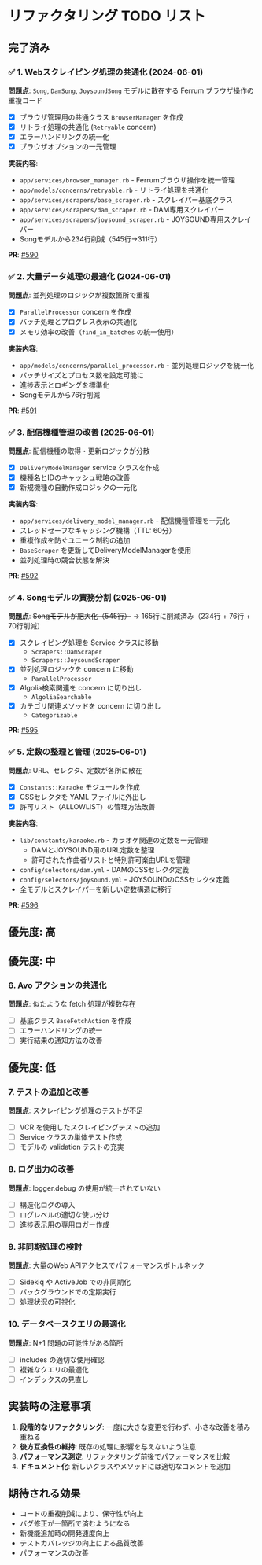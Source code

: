 # リファクタリング TODO リスト

## 完了済み

### ✅ 1. Webスクレイピング処理の共通化 (2024-06-01)
**問題点**: `Song`, `DamSong`, `JoysoundSong` モデルに散在する Ferrum ブラウザ操作の重複コード
- [x] ブラウザ管理用の共通クラス `BrowserManager` を作成
- [x] リトライ処理の共通化 (`Retryable` concern)
- [x] エラーハンドリングの統一化
- [x] ブラウザオプションの一元管理

**実装内容**:
- `app/services/browser_manager.rb` - Ferrumブラウザ操作を統一管理
- `app/models/concerns/retryable.rb` - リトライ処理を共通化
- `app/services/scrapers/base_scraper.rb` - スクレイパー基底クラス
- `app/services/scrapers/dam_scraper.rb` - DAM専用スクレイパー
- `app/services/scrapers/joysound_scraper.rb` - JOYSOUND専用スクレイパー
- Songモデルから234行削減（545行→311行）

**PR**: [#590](https://github.com/shiroemons/touhou_karaoke_admin/pull/590)

### ✅ 2. 大量データ処理の最適化 (2024-06-01)
**問題点**: 並列処理のロジックが複数箇所で重複
- [x] `ParallelProcessor` concern を作成
- [x] バッチ処理とプログレス表示の共通化
- [x] メモリ効率の改善（`find_in_batches` の統一使用）

**実装内容**:
- `app/models/concerns/parallel_processor.rb` - 並列処理ロジックを統一化
- バッチサイズとプロセス数を設定可能に
- 進捗表示とロギングを標準化
- Songモデルから76行削減

**PR**: [#591](https://github.com/shiroemons/touhou_karaoke_admin/pull/591)

### ✅ 3. 配信機種管理の改善 (2025-06-01)
**問題点**: 配信機種の取得・更新ロジックが分散
- [x] `DeliveryModelManager` service クラスを作成
- [x] 機種名とIDのキャッシュ戦略の改善
- [x] 新規機種の自動作成ロジックの一元化

**実装内容**:
- `app/services/delivery_model_manager.rb` - 配信機種管理を一元化
- スレッドセーフなキャッシング機構（TTL: 60分）
- 重複作成を防ぐユニーク制約の追加
- `BaseScraper` を更新してDeliveryModelManagerを使用
- 並列処理時の競合状態を解決

**PR**: [#592](https://github.com/shiroemons/touhou_karaoke_admin/issues/592)

### ✅ 4. Songモデルの責務分割 (2025-06-01)
**問題点**: ~~Songモデルが肥大化（545行）~~ → 165行に削減済み（234行 + 76行 + 70行削減）
- [x] スクレイピング処理を Service クラスに移動
  - `Scrapers::DamScraper`
  - `Scrapers::JoysoundScraper`
- [x] 並列処理ロジックを concern に移動
  - `ParallelProcessor`
- [x] Algolia検索関連を concern に切り出し
  - `AlgoliaSearchable`
- [x] カテゴリ関連メソッドを concern に切り出し
  - `Categorizable`

**PR**: [#595](https://github.com/shiroemons/touhou_karaoke_admin/pull/595)

### ✅ 5. 定数の整理と管理 (2025-06-01)
**問題点**: URL、セレクタ、定数が各所に散在
- [x] `Constants::Karaoke` モジュールを作成
- [x] CSSセレクタを YAML ファイルに外出し
- [x] 許可リスト（ALLOWLIST）の管理方法改善

**実装内容**:
- `lib/constants/karaoke.rb` - カラオケ関連の定数を一元管理
  - DAMとJOYSOUND用のURL定数を整理
  - 許可された作曲者リストと特別許可楽曲URLを管理
- `config/selectors/dam.yml` - DAMのCSSセレクタ定義
- `config/selectors/joysound.yml` - JOYSOUNDのCSSセレクタ定義
- 全モデルとスクレイパーを新しい定数構造に移行

**PR**: [#596](https://github.com/shiroemons/touhou_karaoke_admin/pull/596)

## 優先度: 高

## 優先度: 中

### 6. Avo アクションの共通化
**問題点**: 似たような fetch 処理が複数存在
- [ ] 基底クラス `BaseFetchAction` を作成
- [ ] エラーハンドリングの統一
- [ ] 実行結果の通知方法の改善

## 優先度: 低

### 7. テストの追加と改善
**問題点**: スクレイピング処理のテストが不足
- [ ] VCR を使用したスクレイピングテストの追加
- [ ] Service クラスの単体テスト作成
- [ ] モデルの validation テストの充実

### 8. ログ出力の改善
**問題点**: logger.debug の使用が統一されていない
- [ ] 構造化ログの導入
- [ ] ログレベルの適切な使い分け
- [ ] 進捗表示用の専用ロガー作成

### 9. 非同期処理の検討
**問題点**: 大量のWeb APIアクセスでパフォーマンスボトルネック
- [ ] Sidekiq や ActiveJob での非同期化
- [ ] バックグラウンドでの定期実行
- [ ] 処理状況の可視化

### 10. データベースクエリの最適化
**問題点**: N+1 問題の可能性がある箇所
- [ ] includes の適切な使用確認
- [ ] 複雑なクエリの最適化
- [ ] インデックスの見直し

## 実装時の注意事項

1. **段階的なリファクタリング**: 一度に大きな変更を行わず、小さな改善を積み重ねる
2. **後方互換性の維持**: 既存の処理に影響を与えないよう注意
3. **パフォーマンス測定**: リファクタリング前後でパフォーマンスを比較
4. **ドキュメント化**: 新しいクラスやメソッドには適切なコメントを追加

## 期待される効果

- コードの重複削減により、保守性が向上
- バグ修正が一箇所で済むようになる
- 新機能追加時の開発速度向上
- テストカバレッジの向上による品質改善
- パフォーマンスの改善